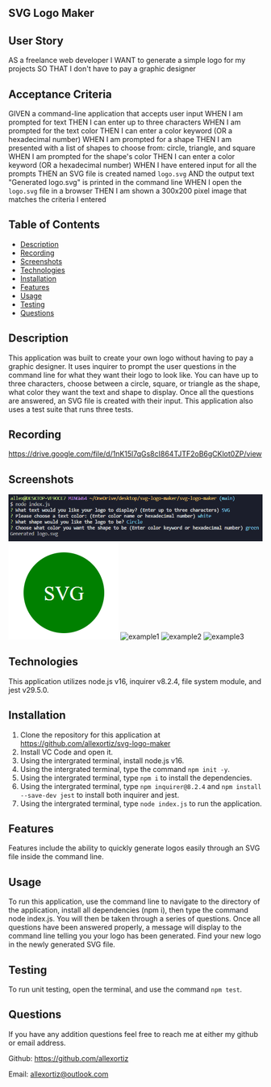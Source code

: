 ## SVG Logo Maker

## User Story
AS a freelance web developer
I WANT to generate a simple logo for my projects
SO THAT I don't have to pay a graphic designer

## Acceptance Criteria
GIVEN a command-line application that accepts user input
WHEN I am prompted for text
THEN I can enter up to three characters
WHEN I am prompted for the text color
THEN I can enter a color keyword (OR a hexadecimal number)
WHEN I am prompted for a shape
THEN I am presented with a list of shapes to choose from: circle, triangle, and square
WHEN I am prompted for the shape's color
THEN I can enter a color keyword (OR a hexadecimal number)
WHEN I have entered input for all the prompts
THEN an SVG file is created named `logo.svg`
AND the output text "Generated logo.svg" is printed in the command line
WHEN I open the `logo.svg` file in a browser
THEN I am shown a 300x200 pixel image that matches the criteria I entered

## Table of Contents
- [Description](#description)
- [Recording](#recording)
- [Screenshots](#screenshots)
- [Technologies](#technologies)
- [Installation](#installation)
- [Features](#features)
- [Usage](#usage)
- [Testing](#testing)
- [Questions](#questions)

## Description
This application was built to create your own logo without having to pay a graphic designer. It uses inquirer to prompt the user questions in the command line for what they want their logo to look like. You can have up to three characters, choose between a circle, square, or triangle as the shape, what color they want the text and shape to display. Once all the questions are answered, an SVG file is created with their input. This application also uses a test suite that runs three tests.

## Recording
https://drive.google.com/file/d/1nK15l7qGs8cI864TJTF2oB6gCKlot0ZP/view

## Screenshots
![svg-logo-test](./examples/complete.png)
![svg-logo](./examples/logo.png)
![example1](./svg-logo-maker/examples/example1.png)
![example2](./svg-logo-maker/examples/example2.png)
![example3](./svg-logo-maker/examples/example3.png)

## Technologies
This application utilizes node.js v16, inquirer v8.2.4, file system module, and jest v29.5.0.

## Installation
1. Clone the repository for this application at https://github.com/allexortiz/svg-logo-maker
2. Install VC Code and open it.
3. Using the intergrated terminal, install node.js v16.
4. Using the intergrated terminal, type the command `npm init -y`.
5. Using the intergrated terminal, type `npm i` to install the dependencies.
6. Using the intergrated terminal, type `npm inquirer@8.2.4` and `npm install --save-dev jest` to install both inquirer and jest.
7. Using the intergrated terminal, type `node index.js` to run the application.

## Features
Features include the ability to quickly generate logos easily through an SVG file inside the command line.

## Usage
To run this application, use the command line to navigate to the directory of the application, install all dependencies (npm i), then type the command node index.js. You will then be taken through a series of questions. Once all questions have been answered properly, a message will display to the command line telling you your logo has been generated. Find your new logo in the newly generated SVG file.

## Testing
To run unit testing, open the terminal, and use the command `npm test`.

## Questions
If you have any addition questions feel free to reach me at either my github or email address.

Github: https://github.com/allexortiz

Email: allexortiz@outlook.com
